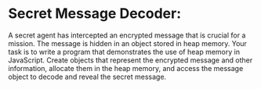 # Secret Message Decoder:
A secret agent has intercepted an encrypted message that is crucial for a mission. The message is hidden in an object stored in heap memory. Your task is to write a program that demonstrates the use of heap memory in JavaScript. Create objects that represent the encrypted message and other information, allocate them in the heap memory, and access the message object to decode and reveal the secret message.

